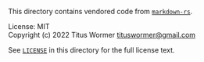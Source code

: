 This directory contains vendored code from [`markdown-rs`](https://github.com/wooorm/markdown-rs).

License: MIT  
Copyright (c) 2022 Titus Wormer <tituswormer@gmail.com>  

See [`LICENSE`](LICENSE) in this directory for the full license text.

